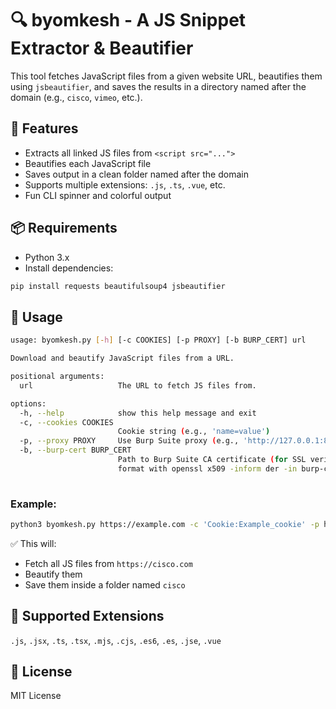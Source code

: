 
# 🔍 byomkesh - A JS Snippet Extractor & Beautifier

This tool fetches JavaScript files from a given website URL, beautifies them using `jsbeautifier`, and saves the results in a directory named after the domain (e.g., `cisco`, `vimeo`, etc.).

## 🚀 Features

- Extracts all linked JS files from `<script src="...">`
- Beautifies each JavaScript file
- Saves output in a clean folder named after the domain
- Supports multiple extensions: `.js`, `.ts`, `.vue`, etc.
- Fun CLI spinner and colorful output

## 📦 Requirements

- Python 3.x
- Install dependencies:

```bash
pip install requests beautifulsoup4 jsbeautifier
```

## 📁 Usage

```bash
usage: byomkesh.py [-h] [-c COOKIES] [-p PROXY] [-b BURP_CERT] url

Download and beautify JavaScript files from a URL.

positional arguments:
  url                   The URL to fetch JS files from.

options:
  -h, --help            show this help message and exit
  -c, --cookies COOKIES
                        Cookie string (e.g., 'name=value')
  -p, --proxy PROXY     Use Burp Suite proxy (e.g., 'http://127.0.0.1:8080')
  -b, --burp-cert BURP_CERT
                        Path to Burp Suite CA certificate (for SSL verification). Please change .der format to .pem
                        format with openssl x509 -inform der -in burp-cert.der -out burp-cert.pem
                                                                                                                      
```

### Example:

```bash
python3 byomkesh.py https://example.com -c 'Cookie:Example_cookie' -p http://127.0.0.1:80 -b /home/cert.pem
```

✅ This will:
- Fetch all JS files from `https://cisco.com`
- Beautify them
- Save them inside a folder named `cisco`

## 🧠 Supported Extensions

`.js`, `.jsx`, `.ts`, `.tsx`, `.mjs`, `.cjs`, `.es6`, `.es`, `.jse`, `.vue`


## 📄 License

MIT License